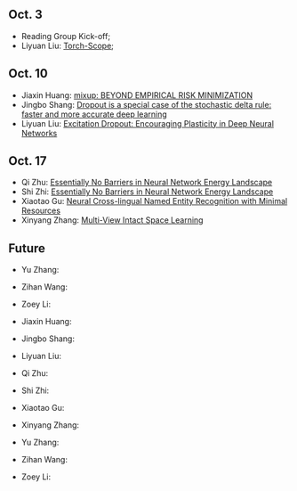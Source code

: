 Oct. 3
-------

- Reading Group Kick-off;
- Liyuan Liu: [Torch-Scope](https://github.com/LiyuanLucasLiu/Torch-Scope); 

Oct. 10
-------

- Jiaxin Huang: [mixup: BEYOND EMPIRICAL RISK MINIMIZATION](https://arxiv.org/pdf/1710.09412.pdf)
- Jingbo Shang: [Dropout is a special case of the stochastic delta rule: faster and more accurate deep learning](https://arxiv.org/pdf/1808.03578.pdf)
- Liyuan Liu: [Excitation Dropout: Encouraging Plasticity in Deep Neural Networks](https://openreview.net/pdf?id=H1xQSjCqFQ)

Oct. 17
-------

- Qi Zhu: [Essentially No Barriers in Neural Network Energy Landscape](https://arxiv.org/pdf/1803.00885.pdf)
- Shi Zhi: [Essentially No Barriers in Neural Network Energy Landscape](https://arxiv.org/pdf/1803.00885.pdf)
- Xiaotao Gu: [Neural Cross-lingual Named Entity Recognition with Minimal Resources](https://arxiv.org/pdf/1808.09861.pdf)
- Xinyang Zhang: [Multi-View Intact Space Learning](https://ieeexplore.ieee.org/stamp/stamp.jsp?tp=&arnumber=7072521)

Future
-------
- Yu Zhang:
- Zihan Wang:
- Zoey Li:

- Jiaxin Huang:
- Jingbo Shang:
- Liyuan Liu:
- Qi Zhu:
- Shi Zhi:
- Xiaotao Gu:
- Xinyang Zhang:
- Yu Zhang:
- Zihan Wang:
- Zoey Li:

